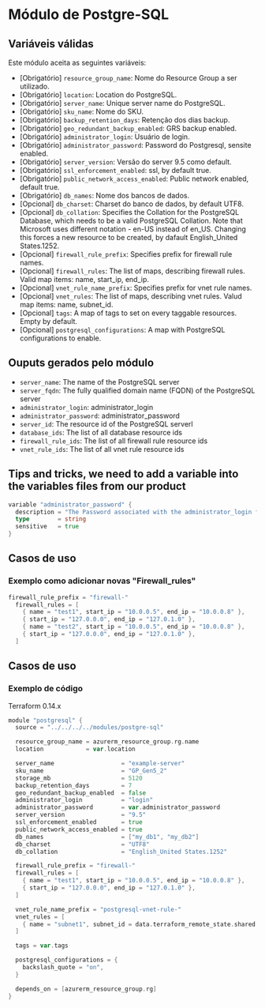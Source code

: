 # Módulo de Postgre-SQL

## Variáveis válidas

Este módulo aceita as seguintes variáveis:
* [Obrigatório] `resource_group_name`: Nome do Resource Group a ser utilizado.
* [Obrigatório] `location`: Location do PostgreSQL.
* [Obrigatório] `server_name`: Unique server name do PostgreSQL.
* [Obrigatório] `sku_name`: Nome do SKU.
* [Obrigatório] `backup_retention_days`: Retenção dos dias backup.
* [Obrigatório] `geo_redundant_backup_enabled`: GRS backup enabled.
* [Obrigatório] `administrator_login`: Usuário de login.
* [Obrigatório] `administrator_password`: Password do Postgresql, sensite enabled.
* [Obrigatório] `server_version`: Versão do server 9.5 como default.
* [Obrigatório] `ssl_enforcement_enabled`: ssl, by default true.
* [Obrigatório] `public_network_access_enabled`: Public network enabled, default true.
* [Obrigatório] `db_names`: Nome dos bancos de dados.
* [Opcional] `db_charset`: Charset do banco de dados, by default UTF8.
* [Opcional] `db_collation`: Specifies the Collation for the PostgreSQL Database, which needs to be a valid PostgreSQL Collation. Note that Microsoft uses different notation - en-US instead of en_US. Changing this forces a new resource to be created, by dafault English_United States.1252.
* [Opcional] `firewall_rule_prefix`: Specifies prefix for firewall rule names.
* [Opcional] `firewall_rules`: The list of maps, describing firewall rules. Valid map items: name, start_ip, end_ip.
* [Opcional] `vnet_rule_name_prefix`: Specifies prefix for vnet rule names.
* [Opcional] `vnet_rules`: The list of maps, describing vnet rules. Valud map items: name, subnet_id.
* [Opcional] `tags`: A map of tags to set on every taggable resources. Empty by default.
* [Opcional] `postgresql_configurations`: A map with PostgreSQL configurations to enable.

## Ouputs gerados pelo módulo

* `server_name`: The name of the PostgreSQL server
* `server_fqdn`: The fully qualified domain name (FQDN) of the PostgreSQL server
* `administrator_login`: administrator_login
* `administrator_password`: administrator_password
* `server_id`: The resource id of the PostgreSQL serverl
* `database_ids`: The list of all database resource ids
* `firewall_rule_ids`: The list of all firewall rule resource ids
* `vnet_rule_ids`: The list of all vnet rule resource ids

## Tips and tricks, we need to add a variable into the variables files from our product
```Go
variable "administrator_password" {
  description = "The Password associated with the administrator_login for the PostgreSQL Server."
  type        = string
  sensitive   = true
}
```
## Casos de uso

### Exemplo como adicionar novas "Firewall_rules"
```Go
firewall_rule_prefix = "firewall-"
  firewall_rules = [
    { name = "test1", start_ip = "10.0.0.5", end_ip = "10.0.0.8" },
    { start_ip = "127.0.0.0", end_ip = "127.0.1.0" },
    { name = "test2", start_ip = "10.0.0.5", end_ip = "10.0.0.8" },
    { start_ip = "127.0.0.0", end_ip = "127.0.1.0" },
  ]
```
## Casos de uso

### Exemplo de código

Terraform 0.14.x

```Go
module "postgresql" {
  source = "../../../../modules/postgre-sql"

  resource_group_name = azurerm_resource_group.rg.name
  location            = var.location

  server_name                   = "example-server"
  sku_name                      = "GP_Gen5_2"
  storage_mb                    = 5120
  backup_retention_days         = 7
  geo_redundant_backup_enabled  = false
  administrator_login           = "login"
  administrator_password        = var.administrator_password
  server_version                = "9.5"
  ssl_enforcement_enabled       = true
  public_network_access_enabled = true
  db_names                      = ["my_db1", "my_db2"]
  db_charset                    = "UTF8"
  db_collation                  = "English_United States.1252"

  firewall_rule_prefix = "firewall-"
  firewall_rules = [
    { name = "test1", start_ip = "10.0.0.5", end_ip = "10.0.0.8" },
    { start_ip = "127.0.0.0", end_ip = "127.0.1.0" },
  ]

  vnet_rule_name_prefix = "postgresql-vnet-rule-"
  vnet_rules = [
    { name = "subnet1", subnet_id = data.terraform_remote_state.shared.outputs.vnet_subnet_ids[5] }
  ]

  tags = var.tags

  postgresql_configurations = {
    backslash_quote = "on",
  }

  depends_on = [azurerm_resource_group.rg]
}
```
